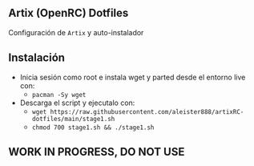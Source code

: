 ## Artix (OpenRC) Dotfiles

Configuración de `Artix` y auto-instalador

## Instalación

- Inicia sesión como root e instala wget y parted desde el entorno live con:
    - `pacman -Sy wget`
- Descarga el script y ejecutalo con:
    - `wget https://raw.githubusercontent.com/aleister888/artixRC-dotfiles/main/stage1.sh`
    - `chmod 700 stage1.sh && ./stage1.sh`

## WORK IN PROGRESS, DO NOT USE
